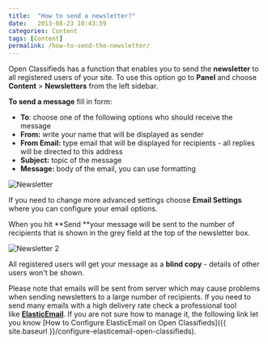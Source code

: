 ```yaml
---
title:  "How to send a newsletter?"
date:   2013-08-23 10:43:59
categories: Content
tags: [Content]
permalink: /how-to-send-the-newsletter/
---
```

Open Classifieds has a function that enables you to send the **newsletter** to all registered users of your site. To use this option go to **Panel** and choose **Content** > **Newsletters** from the left sidebar.

**To send a message** fill in form: 

  * **To**: choose one of the following options who should receive the message
  * **From:** write your name that will be displayed as sender
  * **From Email:** type email that will be displayed for recipients - all replies will be directed to this address
  * **Subject:** topic of the message
  * **Message:** body of the email, you can use formatting

 ![Newsletter](//open-classifieds.com/wp-content/uploads/2013/08/Newsletter.png)

If you need to change more advanced settings choose **Email Settings** where you can configure your email options.

When you hit **Send **your message will be sent to the number of recipients that is shown in the grey field at the top of the newsletter box.

![Newsletter 2](//open-classifieds.com/wp-content/uploads/2013/08/Newsletter-2.png)

All registered users will get your message as a **blind copy** \- details of other users won't be shown.

Please note that emails will be sent from server which may cause problems when sending newsletters to a large number of recipients. If you need to send many emails with a high delivery rate check a professional tool like **[ElasticEmail](http://j.mp/elasticemailoc)**. If you are not sure how to manage it, the following link let you know [How to Configure ElasticEmail on Open Classifieds]({{ site.baseurl }}/configure-elasticemail-open-classifieds).

